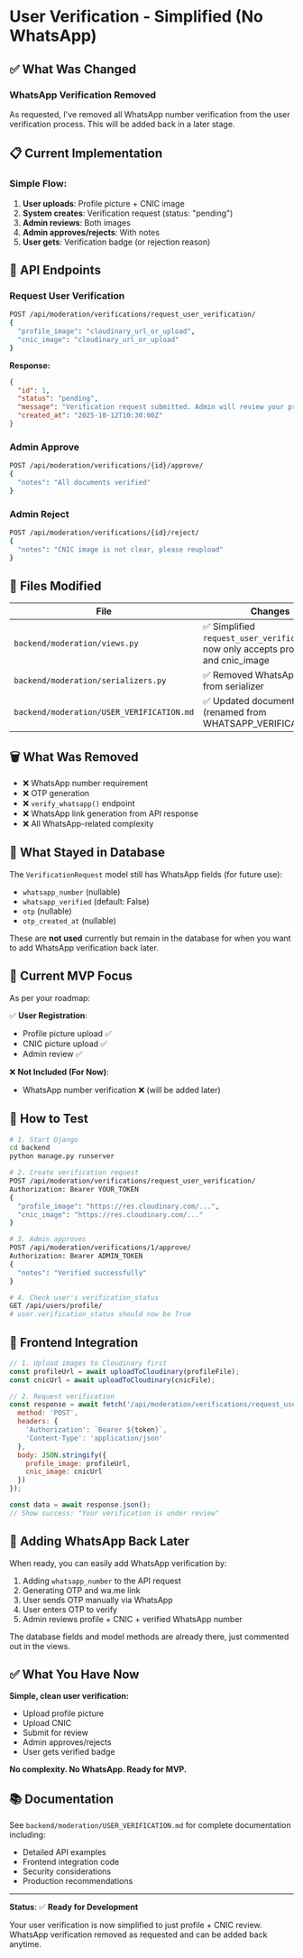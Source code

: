 # User Verification - Simplified (No WhatsApp)

## ✅ What Was Changed

### WhatsApp Verification Removed
As requested, I've removed all WhatsApp number verification from the user verification process. This will be added back in a later stage.

## 📋 Current Implementation

### Simple Flow:
1. **User uploads**: Profile picture + CNIC image
2. **System creates**: Verification request (status: "pending")
3. **Admin reviews**: Both images
4. **Admin approves/rejects**: With notes
5. **User gets**: Verification badge (or rejection reason)

## 🔧 API Endpoints

### Request User Verification
```bash
POST /api/moderation/verifications/request_user_verification/
{
  "profile_image": "cloudinary_url_or_upload",
  "cnic_image": "cloudinary_url_or_upload"
}
```

**Response:**
```json
{
  "id": 1,
  "status": "pending",
  "message": "Verification request submitted. Admin will review your profile and CNIC images.",
  "created_at": "2025-10-12T10:30:00Z"
}
```

### Admin Approve
```bash
POST /api/moderation/verifications/{id}/approve/
{
  "notes": "All documents verified"
}
```

### Admin Reject
```bash
POST /api/moderation/verifications/{id}/reject/
{
  "notes": "CNIC image is not clear, please reupload"
}
```

## 📝 Files Modified

| File | Changes |
|------|---------|
| `backend/moderation/views.py` | ✅ Simplified `request_user_verification()` - now only accepts profile_image and cnic_image |
| `backend/moderation/serializers.py` | ✅ Removed WhatsApp fields from serializer |
| `backend/moderation/USER_VERIFICATION.md` | ✅ Updated documentation (renamed from WHATSAPP_VERIFICATION.md) |

## 🗑️ What Was Removed

- ❌ WhatsApp number requirement
- ❌ OTP generation
- ❌ `verify_whatsapp()` endpoint
- ❌ WhatsApp link generation from API response
- ❌ All WhatsApp-related complexity

## 💾 What Stayed in Database

The `VerificationRequest` model still has WhatsApp fields (for future use):
- `whatsapp_number` (nullable)
- `whatsapp_verified` (default: False)
- `otp` (nullable)
- `otp_created_at` (nullable)

These are **not used** currently but remain in the database for when you want to add WhatsApp verification back later.

## 🎯 Current MVP Focus

As per your roadmap:

✅ **User Registration**:
- Profile picture upload ✅
- CNIC picture upload ✅
- Admin review ✅

❌ **Not Included (For Now)**:
- WhatsApp number verification ❌ (will be added later)

## 🚀 How to Test

```bash
# 1. Start Django
cd backend
python manage.py runserver

# 2. Create verification request
POST /api/moderation/verifications/request_user_verification/
Authorization: Bearer YOUR_TOKEN
{
  "profile_image": "https://res.cloudinary.com/...",
  "cnic_image": "https://res.cloudinary.com/..."
}

# 3. Admin approves
POST /api/moderation/verifications/1/approve/
Authorization: Bearer ADMIN_TOKEN
{
  "notes": "Verified successfully"
}

# 4. Check user's verification_status
GET /api/users/profile/
# user.verification_status should now be True
```

## 📱 Frontend Integration

```javascript
// 1. Upload images to Cloudinary first
const profileUrl = await uploadToCloudinary(profileFile);
const cnicUrl = await uploadToCloudinary(cnicFile);

// 2. Request verification
const response = await fetch('/api/moderation/verifications/request_user_verification/', {
  method: 'POST',
  headers: {
    'Authorization': `Bearer ${token}`,
    'Content-Type': 'application/json'
  },
  body: JSON.stringify({
    profile_image: profileUrl,
    cnic_image: cnicUrl
  })
});

const data = await response.json();
// Show success: "Your verification is under review"
```

## 🔮 Adding WhatsApp Back Later

When ready, you can easily add WhatsApp verification by:

1. Adding `whatsapp_number` to the API request
2. Generating OTP and wa.me link
3. User sends OTP manually via WhatsApp
4. User enters OTP to verify
5. Admin reviews profile + CNIC + verified WhatsApp number

The database fields and model methods are already there, just commented out in the views.

## ✅ What You Have Now

**Simple, clean user verification:**
- Upload profile picture
- Upload CNIC
- Submit for review
- Admin approves/rejects
- User gets verified badge

**No complexity. No WhatsApp. Ready for MVP.**

## 📚 Documentation

See `backend/moderation/USER_VERIFICATION.md` for complete documentation including:
- Detailed API examples
- Frontend integration code
- Security considerations
- Production recommendations

---

**Status**: ✅ **Ready for Development**

Your user verification is now simplified to just profile + CNIC review. WhatsApp verification removed as requested and can be added back anytime.


